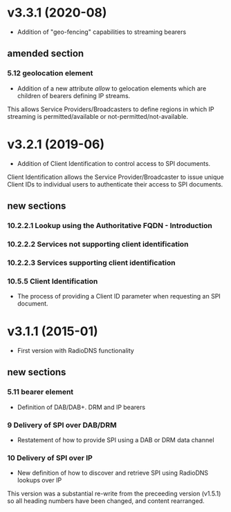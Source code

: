 # v3.3.1 (2020-08)
- Addition of "geo-fencing" capabilities to streaming bearers

## amended section
### 5.12 geolocation element
- Addition of a new attribute _allow_ to gelocation elements which are children of bearers defining IP streams.

This allows Service Providers/Broadcasters to define regions in which IP streaming is permitted/available or not-permitted/not-available.

# v3.2.1 (2019-06)
- Addition of Client Identification to control access to SPI documents.

Client Identification allows the Service Provider/Broadcaster to issue unique Client IDs to individual users to authenticate their access to SPI documents.

## new sections
### 10.2.2.1 Lookup using the Authoritative FQDN - Introduction
### 10.2.2.2 Services not supporting client identification
### 10.2.2.3 Services supporting client identification
### 10.5.5 Client Identification
- The process of providing a Client ID parameter when requesting an SPI document.

# v3.1.1 (2015-01)
- First version with RadioDNS functionality

## new sections
### 5.11 bearer element
- Definition of DAB/DAB+. DRM and IP bearers

### 9 Delivery of SPI over DAB/DRM
- Restatement of how to provide SPI using a DAB or DRM data channel
 
### 10 Delivery of SPI over IP
- New definition of how to discover and retrieve SPI using RadioDNS lookups over IP


This version was a substantial re-write from the preceeding version (v1.5.1) so all heading numbers have been changed, and content rearranged.

